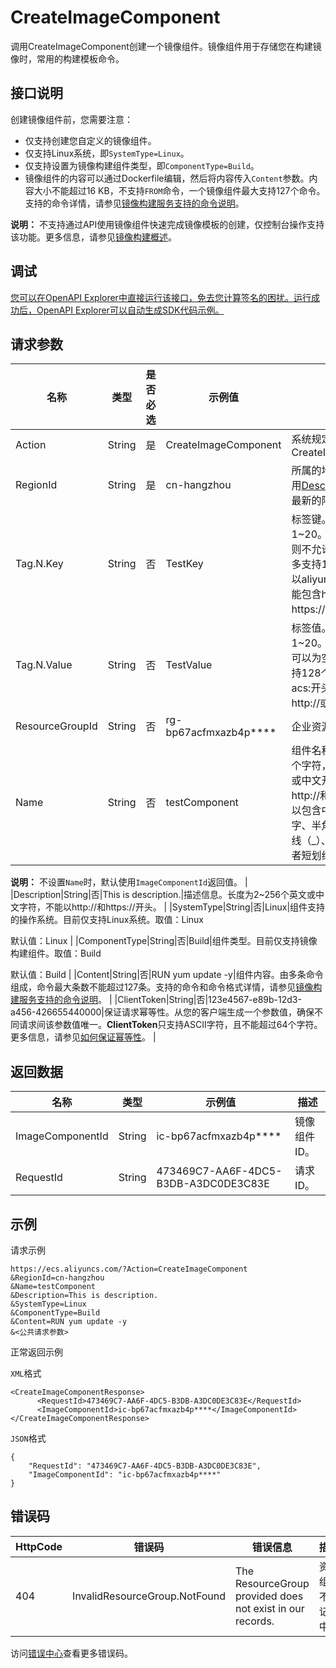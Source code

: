 # CreateImageComponent

调用CreateImageComponent创建一个镜像组件。镜像组件用于存储您在构建镜像时，常用的构建模板命令。

## 接口说明

创建镜像组件前，您需要注意：

-   仅支持创建您自定义的镜像组件。
-   仅支持Linux系统，即`SystemType=Linux`。
-   仅支持设置为镜像构建组件类型，即`ComponentType=Build`。
-   镜像组件的内容可以通过Dockerfile编辑，然后将内容传入`Content`参数。内容大小不能超过16 KB，不支持`FROM`命令，一个镜像组件最大支持127个命令。支持的命令详情，请参见[镜像构建服务支持的命令说明](~~200206~~)。

**说明：** 不支持通过API使用镜像组件快速完成镜像模板的创建，仅控制台操作支持该功能。更多信息，请参见[镜像构建概述](~~197410~~)。

## 调试

[您可以在OpenAPI Explorer中直接运行该接口，免去您计算签名的困扰。运行成功后，OpenAPI Explorer可以自动生成SDK代码示例。](https://api.aliyun.com/#product=Ecs&api=CreateImageComponent&type=RPC&version=2014-05-26)

## 请求参数

|名称|类型|是否必选|示例值|描述|
|--|--|----|---|--|
|Action|String|是|CreateImageComponent|系统规定参数。取值：CreateImageComponent |
|RegionId|String|是|cn-hangzhou|所属的地域ID。您可以调用[DescribeRegions](~~25609~~)查看最新的阿里云地域列表。 |
|Tag.N.Key|String|否|TestKey|标签键。N的取值范围：1~20。一旦传入该值，则不允许为空字符串。最多支持128个字符，不能以aliyun和acs:开头，不能包含http://或者https://。 |
|Tag.N.Value|String|否|TestValue|标签值。N的取值范围：1~20。一旦传入该值，可以为空字符串。最多支持128个字符，不能以acs:开头，不能包含http://或者https://。 |
|ResourceGroupId|String|否|rg-bp67acfmxazb4p\*\*\*\*|企业资源组ID。 |
|Name|String|否|testComponent|组件名称。长度为2~128个字符，必须以大小字母或中文开头，不能以http://和https://开头。可以包含中文、英文、数字、半角冒号（:）、下划线（\_）、英文句号（.）或者短划线（-）。

 **说明：** 不设置`Name`时，默认使用`ImageComponentId`返回值。 |
|Description|String|否|This is description.|描述信息。长度为2~256个英文或中文字符，不能以http://和https://开头。 |
|SystemType|String|否|Linux|组件支持的操作系统。目前仅支持Linux系统。取值：Linux

 默认值：Linux |
|ComponentType|String|否|Build|组件类型。目前仅支持镜像构建组件。取值：Build

 默认值：Build |
|Content|String|否|RUN yum update -y|组件内容。由多条命令组成，命令最大条数不能超过127条。支持的命令和命令格式详情，请参见[镜像构建服务支持的命令说明](~~200206~~)。 |
|ClientToken|String|否|123e4567-e89b-12d3-a456-426655440000|保证请求幂等性。从您的客户端生成一个参数值，确保不同请求间该参数值唯一。**ClientToken**只支持ASCII字符，且不能超过64个字符。更多信息，请参见[如何保证幂等性](~~25693~~)。 |

## 返回数据

|名称|类型|示例值|描述|
|--|--|---|--|
|ImageComponentId|String|ic-bp67acfmxazb4p\*\*\*\*|镜像组件ID。 |
|RequestId|String|473469C7-AA6F-4DC5-B3DB-A3DC0DE3C83E|请求ID。 |

## 示例

请求示例

```
https://ecs.aliyuncs.com/?Action=CreateImageComponent
&RegionId=cn-hangzhou
&Name=testComponent
&Description=This is description.
&SystemType=Linux
&ComponentType=Build
&Content=RUN yum update -y
&<公共请求参数>
```

正常返回示例

`XML`格式

```
<CreateImageComponentResponse>
      <RequestId>473469C7-AA6F-4DC5-B3DB-A3DC0DE3C83E</RequestId>
      <ImageComponentId>ic-bp67acfmxazb4p****</ImageComponentId>
</CreateImageComponentResponse>
```

`JSON`格式

```
{
    "RequestId": "473469C7-AA6F-4DC5-B3DB-A3DC0DE3C83E", 
    "ImageComponentId": "ic-bp67acfmxazb4p****"
}
```

## 错误码

|HttpCode|错误码|错误信息|描述|
|--------|---|----|--|
|404|InvalidResourceGroup.NotFound|The ResourceGroup provided does not exist in our records.|资源组并不在记录中。|

访问[错误中心](https://error-center.aliyun.com/status/product/Ecs)查看更多错误码。

